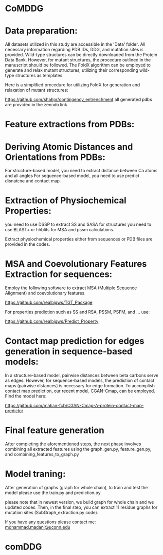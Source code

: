 # CoMDDG
# Data preparation:

All datasets utilized in this study are accessible in the 'Data' folder. All necessary information regarding PDB IDs, DDG, and mutation sites is provided. Wild-type structures can be directly downloaded from the Protein Data Bank. However, for mutant structures, the procedure outlined in the manuscript should be followed. The FoldX algorithm can be employed to generate and relax mutant structures, utilizing their corresponding wild-type structures as templates

Here is a simplified procedure for utilizing FoldX for generation and relaxation of mutant structures:

https://github.com/shahpr/contingency_entrenchment
all generated pdbs are provided in the zenodo link
# Feature extractions from PDBs:

# Deriving Atomic Distances and Orientations from PDBs:

For structure-based model, you need to extract distance between Ca atoms and all angles 
For sequence-based model, you need to use predict disnatcne and contact map. 

# Extraction of Physiochemical Properties:

you need to use DSSP to extract SS and SASA for structures
you need to use BLAST+ or hhblits for MSA and pssm calculations.

Extract physiochemical properties either from sequences or PDB files are provided in the codes.

# MSA and Coevolutionary Features Extraction for sequences:

Employ the following software to extract MSA (Multiple Sequence Alignment) and coevolutionary features.

https://github.com/realbigws/TGT_Package

For properties prediction such as SS and RSA, PSSM, PSFM, and ... use:

https://github.com/realbigws/Predict_Property
# Contact map prediction for edges generation in sequence-based models:
In a structure-based model, pairwise distances between beta carbons serve as edges. However, for sequence-based models, the prediction of contact maps (pairwise distances) is necessary for edge formation. To accomplish contact map prediction, our recent model, CGAN-Cmap, can be employed. Find the model here:

https://github.com/mahan-fcb/CGAN-Cmap-A-protein-contact-map-predictor

# Final feature generation
After completing the aforementioned steps, the next phase involves combining all extracted features using the graph_gen.py, feature_gen.py, and combining_features_to_graph.py



# Model traning: 

After generation of graphs (graph for whole chain), to train and test the model please use the train.py and prediction.py

please note that in newest version, we build graph for whole chain and we updated codes. Then, in the final step, you can extract 11 residue graphs for mutation sites (SubGraph_extraction.py code). 

If you have any questions please contact me: mohammad.madani@uconn.edu

# comDDG
